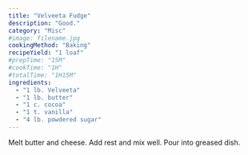 ```yaml
---
title: "Velveeta Fudge"
description: "Good."
category: "Misc"
#image: filename.jpg
cookingMethod: "Baking"
recipeYield: "1 loaf"
#prepTime: "15M"
#cookTime: "1H"
#totalTime: "1H15M"
ingredients:
  - "1 lb. Velveeta"
  - "1 lb. butter"
  - "1 c. cocoa"
  - "1 t. vanilla"
  - "4 lb. powdered sugar"
---
```


Melt butter and cheese. Add rest and mix well. Pour into greased dish.
